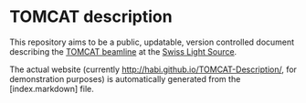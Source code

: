 # TOMCAT description

This repository aims to be a public, updatable, version controlled document describing the [TOMCAT beamline](http://psi.ch/sls/tomcat) at the [Swiss Light Source](http://psi.ch/sls).

The actual website (currently http://habi.github.io/TOMCAT-Description/, for demonstration purposes) is automatically generated from the [index.markdown] file.
